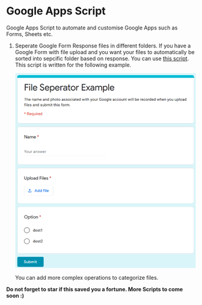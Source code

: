 # Google Apps Script

Google Apps Script to automate and customise Google Apps such as Forms, Sheets etc.

1. Seperate Google Form Response files in different folders.
    If you have a Google Form with file upload and you want your files to automatically be sorted into sepcific folder based on response. You can use [this script](FormToFolder.gs). This script is written for the following example. 

    ![FormToFolder](images/form1.png)

    You can add more complex operations to categorize files. 


**Do not forget to star if this saved you a fortune. More Scripts to come soon :)** 